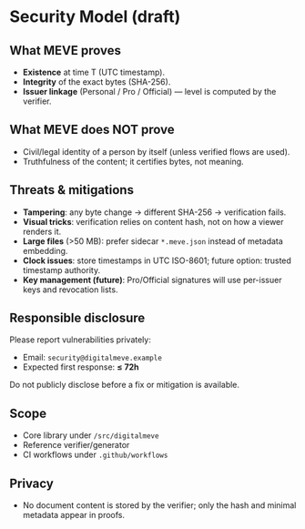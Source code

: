 # Security Model (draft)

## What MEVE proves
- **Existence** at time T (UTC timestamp).
- **Integrity** of the exact bytes (SHA-256).
- **Issuer linkage** (Personal / Pro / Official) — level is computed by the verifier.

## What MEVE does NOT prove
- Civil/legal identity of a person by itself (unless verified flows are used).
- Truthfulness of the content; it certifies bytes, not meaning.

## Threats & mitigations
- **Tampering**: any byte change → different SHA-256 → verification fails.
- **Visual tricks**: verification relies on content hash, not on how a viewer renders it.
- **Large files** (>50 MB): prefer sidecar `*.meve.json` instead of metadata embedding.
- **Clock issues**: store timestamps in UTC ISO-8601; future option: trusted timestamp authority.
- **Key management (future)**: Pro/Official signatures will use per-issuer keys and revocation lists.

## Responsible disclosure
Please report vulnerabilities privately:
- Email: `security@digitalmeve.example`
- Expected first response: **≤ 72h**

Do not publicly disclose before a fix or mitigation is available.

## Scope
- Core library under `/src/digitalmeve`
- Reference verifier/generator
- CI workflows under `.github/workflows`

## Privacy
- No document content is stored by the verifier; only the hash and minimal metadata appear in proofs.
